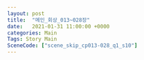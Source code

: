 ```yaml
---
layout: post
title:  "메인_회상_013~028장"
date:   2021-01-31 11:00:00 +0000
categories: Main
Tags: Story Main
SceneCode: ["scene_skip_cp013-028_q1_s10"]
---
```


